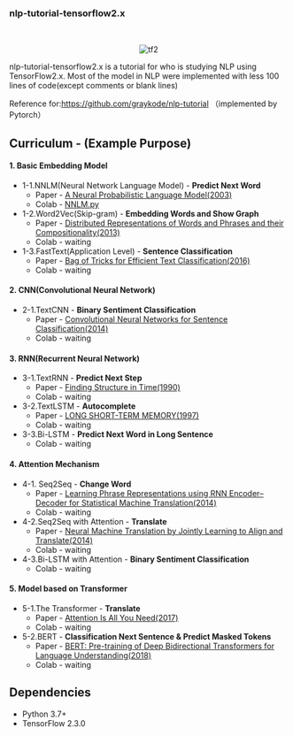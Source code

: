 ### nlp-tutorial-tensorflow2.x

​	<center>![tf2](https://cdn.jsdelivr.net/gh/Okiii-lh/images/img/tf2-20210705145821081.png)</center>

nlp-tutorial-tensorflow2.x is a tutorial for who is studying NLP using TensorFlow2.x. Most of the model in NLP were implemented with less 100 lines of code(except comments or blank lines)

Reference for:https://github.com/graykode/nlp-tutorial （implemented by Pytorch）

## Curriculum - (Example Purpose)

#### 1. Basic Embedding Model

- 1-1.NNLM(Neural Network Language Model) - **Predict Next Word**
  - Paper - [A Neural Probabilistic Language Model(2003)](http://www.jmlr.org/papers/volume3/bengio03a/bengio03a.pdf)
  - Colab - [NNLM.py](https://github.com/Okiii-lh/nlp-tutoria-tensorflow2.x/blob/master/1-1.NNLM/NNLM.py)
- 1-2.Word2Vec(Skip-gram) - **Embedding Words and Show Graph**
  - Paper - [Distributed Representations of Words and Phrases and their Compositionality(2013)](https://papers.nips.cc/paper/5021-distributed-representations-of-words-and-phrases-and-their-compositionality.pdf)
  - Colab - waiting
- 1-3.FastText(Application Level) - **Sentence Classification**
  - Paper - [Bag of Tricks for Efficient Text Classification(2016)](https://arxiv.org/pdf/1607.01759.pdf)
  - Colab - waiting

#### 2. CNN(Convolutional Neural Network)

- 2-1.TextCNN - **Binary Sentiment Classification**
  - Paper - [Convolutional Neural Networks for Sentence Classification(2014)](http://www.aclweb.org/anthology/D14-1181)
  - Colab - waiting

#### 3. RNN(Recurrent Neural Network)

- 3-1.TextRNN - **Predict Next Step**
  - Paper - [Finding Structure in Time(1990)](http://psych.colorado.edu/~kimlab/Elman1990.pdf)
  - Colab - waiting
- 3-2.TextLSTM - **Autocomplete**
  - Paper - [LONG SHORT-TERM MEMORY(1997)](https://www.bioinf.jku.at/publications/older/2604.pdf)
  - Colab - waiting
- 3-3.Bi-LSTM - **Predict Next Word in Long Sentence**
  - Colab - waiting

#### 4. Attention Mechanism

- 4-1. Seq2Seq - **Change Word**
  - Paper - [Learning Phrase Representations using RNN Encoder–Decoder for Statistical Machine Translation(2014)](https://arxiv.org/pdf/1406.1078.pdf)
  - Colab - waiting
- 4-2.Seq2Seq with Attention - **Translate**
  - Paper - [Neural Machine Translation by Jointly Learning to Align and Translate(2014)](https://arxiv.org/abs/1409.0473)
  - Colab - waiting
- 4-3.Bi-LSTM with Attention - **Binary Sentiment Classification**
  - Colab - waiting

#### 5. Model based on Transformer

- 5-1.The Transformer - **Translate**
  - Paper - [Attention Is All You Need(2017)](https://arxiv.org/abs/1706.03762)
  - Colab - waiting
- 5-2.BERT - **Classification Next Sentence & Predict Masked Tokens**
  - Paper - [BERT: Pre-training of Deep Bidirectional Transformers for Language Understanding(2018)](https://arxiv.org/abs/1810.04805)
  - Colab - waiting

## Dependencies

- Python 3.7+
- TensorFlow 2.3.0

## 